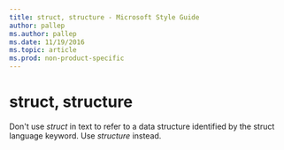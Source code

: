 ```yaml
---
title: struct, structure - Microsoft Style Guide
author: pallep
ms.author: pallep
ms.date: 11/19/2016
ms.topic: article
ms.prod: non-product-specific
---
```


# struct, structure

Don't use *struct* in text to refer to a data structure identified by the struct language keyword. Use *structure* instead.
